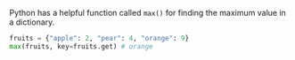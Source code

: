 Python has a helpful function called `max()` for finding the maximum value in a dictionary.

```python
fruits = {"apple": 2, "pear": 4, "orange": 9}
max(fruits, key=fruits.get) # orange
```